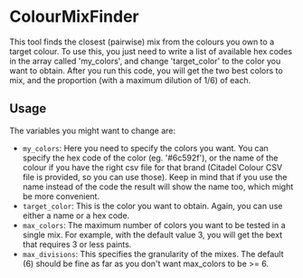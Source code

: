 # ColourMixFinder
This tool finds the closest (pairwise) mix from the colours you own to a target colour. To use this, you just need to write a list of available hex codes in the array called 'my_colors', and change 'target_color' to the color you want to obtain. After you run this code, you will get the two best colors to mix, and the proportion (with a maximum dilution of 1/6) of each.

## Usage

The variables you might want to change are:
- ``my_colors``: Here you need to specify the colors you want. You can specify the hex code of the color (eg. '#6c592f'), or the name of the colour if you have the right csv file for that brand (Citadel Colour CSV file is provided, so you can use those). Keep in mind that if you use the name instead of the code the result will show the name too, which might be more convenient.
- ``target_color``: This is the color you want to obtain. Again, you can use either a name or a hex code.
- ``max_colors``: The maximum number of colors you want to be tested in a single mix. For example, with the default value 3, you will get the bext that requires 3 or less paints.
- ``max_divisions``: This specifies the granularity of the mixes. The default (6) should be fine as far as you don't want max_colors to be >= 6.
